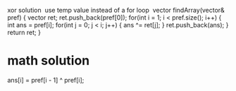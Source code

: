 xor solution
​
use temp value instead of a for loop
​
vector<int> findArray(vector<int>& pref) {
vector<int> ret;
ret.push_back(pref[0]);
for(int i = 1; i < pref.size(); i++) {
int ans = pref[i];
for(int j = 0; j < i; j++) {
ans ^= ret[j];
}
ret.push_back(ans);
}
return ret;
}
#     math solution
ans[i] = pref[i - 1] ^ pref[i];